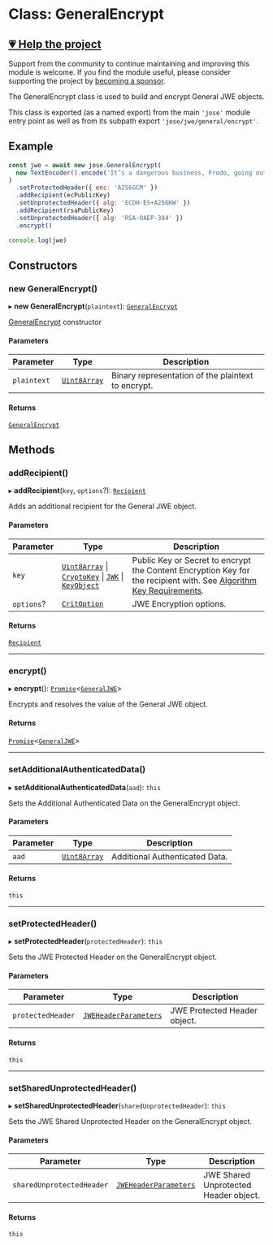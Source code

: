 # Class: GeneralEncrypt

## [💗 Help the project](https://github.com/sponsors/panva)

Support from the community to continue maintaining and improving this module is welcome. If you find the module useful, please consider supporting the project by [becoming a sponsor](https://github.com/sponsors/panva).

The GeneralEncrypt class is used to build and encrypt General JWE objects.

This class is exported (as a named export) from the main `'jose'` module entry point as well as
from its subpath export `'jose/jwe/general/encrypt'`.

## Example

```js
const jwe = await new jose.GeneralEncrypt(
  new TextEncoder().encode('It’s a dangerous business, Frodo, going out your door.'),
)
  .setProtectedHeader({ enc: 'A256GCM' })
  .addRecipient(ecPublicKey)
  .setUnprotectedHeader({ alg: 'ECDH-ES+A256KW' })
  .addRecipient(rsaPublicKey)
  .setUnprotectedHeader({ alg: 'RSA-OAEP-384' })
  .encrypt()

console.log(jwe)
```

## Constructors

### new GeneralEncrypt()

▸ **new GeneralEncrypt**(`plaintext`): [`GeneralEncrypt`](GeneralEncrypt.md)

[GeneralEncrypt](GeneralEncrypt.md) constructor

#### Parameters

| Parameter | Type | Description |
| ------ | ------ | ------ |
| `plaintext` | [`Uint8Array`](https://developer.mozilla.org/docs/Web/JavaScript/Reference/Global_Objects/Uint8Array) | Binary representation of the plaintext to encrypt. |

#### Returns

[`GeneralEncrypt`](GeneralEncrypt.md)

## Methods

### addRecipient()

▸ **addRecipient**(`key`, `options`?): [`Recipient`](../interfaces/Recipient.md)

Adds an additional recipient for the General JWE object.

#### Parameters

| Parameter | Type | Description |
| ------ | ------ | ------ |
| `key` | [`Uint8Array`](https://developer.mozilla.org/docs/Web/JavaScript/Reference/Global_Objects/Uint8Array) \| [`CryptoKey`](https://developer.mozilla.org/docs/Web/API/CryptoKey) \| [`JWK`](../../../../types/interfaces/JWK.md) \| [`KeyObject`](../../../../types/interfaces/KeyObject.md) | Public Key or Secret to encrypt the Content Encryption Key for the recipient with. See [Algorithm Key Requirements](https://github.com/panva/jose/issues/210#jwe-alg). |
| `options`? | [`CritOption`](../../../../types/interfaces/CritOption.md) | JWE Encryption options. |

#### Returns

[`Recipient`](../interfaces/Recipient.md)

***

### encrypt()

▸ **encrypt**(): [`Promise`](https://developer.mozilla.org/docs/Web/JavaScript/Reference/Global_Objects/Promise)\<[`GeneralJWE`](../../../../types/interfaces/GeneralJWE.md)\>

Encrypts and resolves the value of the General JWE object.

#### Returns

[`Promise`](https://developer.mozilla.org/docs/Web/JavaScript/Reference/Global_Objects/Promise)\<[`GeneralJWE`](../../../../types/interfaces/GeneralJWE.md)\>

***

### setAdditionalAuthenticatedData()

▸ **setAdditionalAuthenticatedData**(`aad`): `this`

Sets the Additional Authenticated Data on the GeneralEncrypt object.

#### Parameters

| Parameter | Type | Description |
| ------ | ------ | ------ |
| `aad` | [`Uint8Array`](https://developer.mozilla.org/docs/Web/JavaScript/Reference/Global_Objects/Uint8Array) | Additional Authenticated Data. |

#### Returns

`this`

***

### setProtectedHeader()

▸ **setProtectedHeader**(`protectedHeader`): `this`

Sets the JWE Protected Header on the GeneralEncrypt object.

#### Parameters

| Parameter | Type | Description |
| ------ | ------ | ------ |
| `protectedHeader` | [`JWEHeaderParameters`](../../../../types/interfaces/JWEHeaderParameters.md) | JWE Protected Header object. |

#### Returns

`this`

***

### setSharedUnprotectedHeader()

▸ **setSharedUnprotectedHeader**(`sharedUnprotectedHeader`): `this`

Sets the JWE Shared Unprotected Header on the GeneralEncrypt object.

#### Parameters

| Parameter | Type | Description |
| ------ | ------ | ------ |
| `sharedUnprotectedHeader` | [`JWEHeaderParameters`](../../../../types/interfaces/JWEHeaderParameters.md) | JWE Shared Unprotected Header object. |

#### Returns

`this`
